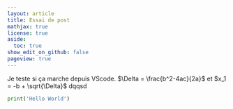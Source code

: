 ```yaml
---
layout: article
title: Essai de post 
mathjax: true
license: true
aside:
  toc: true
show_edit_on_github: false
pageview: true
---
```


Je teste si ça marche depuis VScode.  $\Delta = \frac{b^2-4ac}{2a}$ et $x_1 = -b + \sqrt{\Delta}$ dqqsd
```python
print('Hello World')
```

